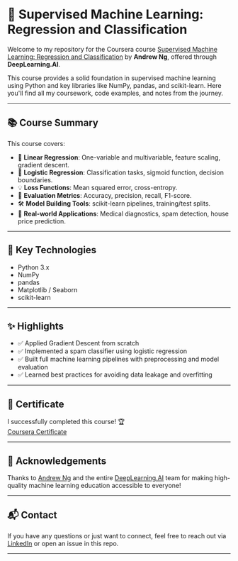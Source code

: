 # 🤖 Supervised Machine Learning: Regression and Classification

Welcome to my repository for the Coursera course [Supervised Machine Learning: Regression and Classification](https://www.coursera.org/learn/machine-learning) by **Andrew Ng**, offered through **DeepLearning.AI**.

This course provides a solid foundation in supervised machine learning using Python and key libraries like NumPy, pandas, and scikit-learn. Here you'll find all my coursework, code examples, and notes from the journey.

---

## 📚 Course Summary

This course covers:

- 🔢 **Linear Regression**: One-variable and multivariable, feature scaling, gradient descent.
- 🎯 **Logistic Regression**: Classification tasks, sigmoid function, decision boundaries.
- 💡 **Loss Functions**: Mean squared error, cross-entropy.
- 📏 **Evaluation Metrics**: Accuracy, precision, recall, F1-score.
- 🛠️ **Model Building Tools**: scikit-learn pipelines, training/test splits.
- 🧠 **Real-world Applications**: Medical diagnostics, spam detection, house price prediction.

---

## 🚀 Key Technologies

- Python 3.x
- NumPy
- pandas
- Matplotlib / Seaborn
- scikit-learn

---

## ✨ Highlights

- ✅ Applied Gradient Descent from scratch
- ✅ Implemented a spam classifier using logistic regression
- ✅ Built full machine learning pipelines with preprocessing and model evaluation
- ✅ Learned best practices for avoiding data leakage and overfitting

---

## 📖 Certificate

I successfully completed this course! 🏆  
[Coursera Certificate](https://www.coursera.org/account/accomplishments/verify/026TF1MGD5BW)  

---

## 🤝 Acknowledgements

Thanks to [Andrew Ng](https://www.andrewng.org/) and the entire [DeepLearning.AI](https://www.deeplearning.ai/) team for making high-quality machine learning education accessible to everyone!

---

## 📬 Contact

If you have any questions or just want to connect, feel free to reach out via [LinkedIn](https://www.linkedin.com/in/albertgotri/) or open an issue in this repo.

---
